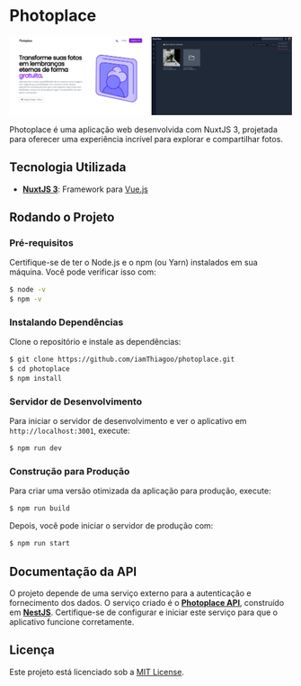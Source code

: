 # Photoplace


<div>
    <img src="public/images/screenshots/2.png" width="49.5%" />
    <img src="public/images/screenshots/3.png" width="49.5%" />
</div>

Photoplace é uma aplicação web desenvolvida com NuxtJS 3, projetada para oferecer uma experiência incrível para explorar e compartilhar fotos.

## Tecnologia Utilizada

- **[NuxtJS 3](https://nuxt.com/)**: Framework para [Vue.js](https://vuejs.org/)

## Rodando o Projeto

### Pré-requisitos

Certifique-se de ter o Node.js e o npm (ou Yarn) instalados em sua máquina. Você pode verificar isso com:

```bash
$ node -v
$ npm -v
```

### Instalando Dependências

Clone o repositório e instale as dependências:

```bash
$ git clone https://github.com/iamThiagoo/photoplace.git
$ cd photoplace
$ npm install
```

### Servidor de Desenvolvimento

Para iniciar o servidor de desenvolvimento e ver o aplicativo em `http://localhost:3001`, execute:

```bash
$ npm run dev
```

### Construção para Produção

Para criar uma versão otimizada da aplicação para produção, execute:

```bash
$ npm run build
```

Depois, você pode iniciar o servidor de produção com:

```bash
$ npm run start
```

## Documentação da API

O projeto depende de uma serviço externo para a autenticação e fornecimento dos dados. O serviço criado é o **[Photoplace API](https://github.com/iamThiagoo/photoplace-api)**, construído em **[NestJS](https://nestjs.com/)**. Certifique-se de configurar e iniciar este serviço para que o aplicativo funcione corretamente.

## Licença

Este projeto está licenciado sob a [MIT License](LICENSE).
